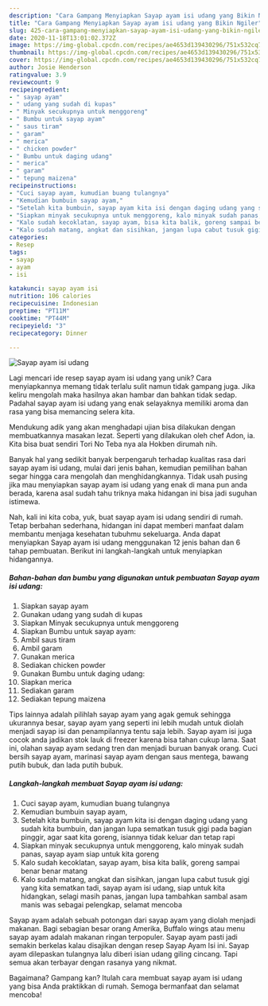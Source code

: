 ```yaml
---
description: "Cara Gampang Menyiapkan Sayap ayam isi udang yang Bikin Ngiler"
title: "Cara Gampang Menyiapkan Sayap ayam isi udang yang Bikin Ngiler"
slug: 425-cara-gampang-menyiapkan-sayap-ayam-isi-udang-yang-bikin-ngiler
date: 2020-11-18T13:01:02.372Z
image: https://img-global.cpcdn.com/recipes/ae4653d139430296/751x532cq70/sayap-ayam-isi-udang-foto-resep-utama.jpg
thumbnail: https://img-global.cpcdn.com/recipes/ae4653d139430296/751x532cq70/sayap-ayam-isi-udang-foto-resep-utama.jpg
cover: https://img-global.cpcdn.com/recipes/ae4653d139430296/751x532cq70/sayap-ayam-isi-udang-foto-resep-utama.jpg
author: Josie Henderson
ratingvalue: 3.9
reviewcount: 9
recipeingredient:
- " sayap ayam"
- " udang yang sudah di kupas"
- " Minyak secukupnya untuk menggoreng"
- " Bumbu untuk sayap ayam"
- " saus tiram"
- " garam"
- " merica"
- " chicken powder"
- " Bumbu untuk daging udang"
- " merica"
- " garam"
- " tepung maizena"
recipeinstructions:
- "Cuci sayap ayam, kumudian buang tulangnya"
- "Kemudian bumbuin sayap ayam,"
- "Setelah kita bumbuin, sayap ayam kita isi dengan daging udang yang sudah kita bumbuin, dan jangan lupa sematkan tusuk gigi pada bagian pinggir, agar saat kita goreng, isiannya tidak keluar dan tetap rapi"
- "Siapkan minyak secukupnya untuk menggoreng, kalo minyak sudah panas, sayap ayam siap untuk kita goreng"
- "Kalo sudah kecoklatan, sayap ayam, bisa kita balik, goreng sampai benar benar matang"
- "Kalo sudah matang, angkat dan sisihkan, jangan lupa cabut tusuk gigi yang kita sematkan tadi, sayap ayam isi udang, siap untuk kita hidangkan, selagi masih panas, jangan lupa tambahkan sambal asam manis was sebagai pelengkap, selamat mencoba"
categories:
- Resep
tags:
- sayap
- ayam
- isi

katakunci: sayap ayam isi 
nutrition: 106 calories
recipecuisine: Indonesian
preptime: "PT11M"
cooktime: "PT44M"
recipeyield: "3"
recipecategory: Dinner

---
```



![Sayap ayam isi udang](https://img-global.cpcdn.com/recipes/ae4653d139430296/751x532cq70/sayap-ayam-isi-udang-foto-resep-utama.jpg)

Lagi mencari ide resep sayap ayam isi udang yang unik? Cara menyiapkannya memang tidak terlalu sulit namun tidak gampang juga. Jika keliru mengolah maka hasilnya akan hambar dan bahkan tidak sedap. Padahal sayap ayam isi udang yang enak selayaknya memiliki aroma dan rasa yang bisa memancing selera kita.

Mendukung adik yang akan menghadapi ujian bisa dilakukan dengan membuatkannya masakan lezat. Seperti yang dilakukan oleh chef Adon, ia. Kita bisa buat sendiri Tori No Teba nya ala Hokben dirumah nih.

Banyak hal yang sedikit banyak berpengaruh terhadap kualitas rasa dari sayap ayam isi udang, mulai dari jenis bahan, kemudian pemilihan bahan segar hingga cara mengolah dan menghidangkannya. Tidak usah pusing jika mau menyiapkan sayap ayam isi udang yang enak di mana pun anda berada, karena asal sudah tahu triknya maka hidangan ini bisa jadi suguhan istimewa.


Nah, kali ini kita coba, yuk, buat sayap ayam isi udang sendiri di rumah. Tetap berbahan sederhana, hidangan ini dapat memberi manfaat dalam membantu menjaga kesehatan tubuhmu sekeluarga. Anda dapat menyiapkan Sayap ayam isi udang menggunakan 12 jenis bahan dan 6 tahap pembuatan. Berikut ini langkah-langkah untuk menyiapkan hidangannya.

<!--inarticleads1-->

##### Bahan-bahan dan bumbu yang digunakan untuk pembuatan Sayap ayam isi udang:

1. Siapkan  sayap ayam
1. Gunakan  udang yang sudah di kupas
1. Siapkan  Minyak secukupnya untuk menggoreng
1. Siapkan  Bumbu untuk sayap ayam:
1. Ambil  saus tiram
1. Ambil  garam
1. Gunakan  merica
1. Sediakan  chicken powder
1. Gunakan  Bumbu untuk daging udang:
1. Siapkan  merica
1. Sediakan  garam
1. Sediakan  tepung maizena


Tips lainnya adalah pilihlah sayap ayam yang agak gemuk sehingga ukurannya besar, sayap ayam yang seperti ini lebih mudah untuk diolah menjadi sayap isi dan penampilannya tentu saja lebih. Sayap ayam isi juga cocok anda jadikan stok lauk di freezer karena bisa tahan cukup lama. Saat ini, olahan sayap ayam sedang tren dan menjadi buruan banyak orang. Cuci bersih sayap ayam, marinasi sayap ayam dengan saus mentega, bawang putih bubuk, dan lada putih bubuk. 

<!--inarticleads2-->

##### Langkah-langkah membuat Sayap ayam isi udang:

1. Cuci sayap ayam, kumudian buang tulangnya
1. Kemudian bumbuin sayap ayam,
1. Setelah kita bumbuin, sayap ayam kita isi dengan daging udang yang sudah kita bumbuin, dan jangan lupa sematkan tusuk gigi pada bagian pinggir, agar saat kita goreng, isiannya tidak keluar dan tetap rapi
1. Siapkan minyak secukupnya untuk menggoreng, kalo minyak sudah panas, sayap ayam siap untuk kita goreng
1. Kalo sudah kecoklatan, sayap ayam, bisa kita balik, goreng sampai benar benar matang
1. Kalo sudah matang, angkat dan sisihkan, jangan lupa cabut tusuk gigi yang kita sematkan tadi, sayap ayam isi udang, siap untuk kita hidangkan, selagi masih panas, jangan lupa tambahkan sambal asam manis was sebagai pelengkap, selamat mencoba


Sayap ayam adalah sebuah potongan dari sayap ayam yang diolah menjadi makanan. Bagi sebagian besar orang Amerika, Buffalo wings atau menu sayap ayam adalah makanan ringan terpopuler. Sayap ayam pasti jadi semakin berkelas kalau disajikan dengan resep Sayap Ayam Isi ini. Sayap ayam dilepaskan tulangnya lalu diberi isian udang giling cincang. Tapi semua akan terbayar dengan rasanya yang nikmat. 

Bagaimana? Gampang kan? Itulah cara membuat sayap ayam isi udang yang bisa Anda praktikkan di rumah. Semoga bermanfaat dan selamat mencoba!
